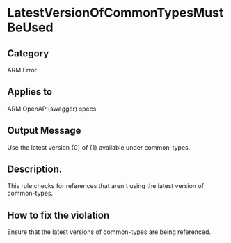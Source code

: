 # LatestVersionOfCommonTypesMustBeUsed

## Category

ARM Error

## Applies to

ARM OpenAPI(swagger) specs

## Output Message

Use the latest version {0} of {1} available under common-types.

## Description.

This rule checks for references that aren't using the latest version of common-types.

## How to fix the violation

Ensure that the latest versions of common-types are being referenced.
